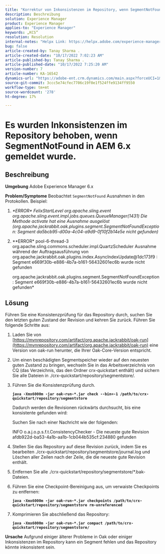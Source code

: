 ```yaml
---
title: "Korrektur von Inkonsistenzen im Repository, wenn SegmentNotFound in AEM 6.x gemeldet wurde"
description: Beschreibung
solution: Experience Manager
product: Experience Manager
applies-to: "Experience Manager"
keywords: „KCS“
resolution: Resolution
internal-notes: "Helpx Link: https://helpx.adobe.com/experience-manager/kb/fix-inconsistencies-in-the-repository-when-segmentnotfound-issue.html"
bug: false
article-created-by: Tanay Sharma .
article-created-date: "10/17/2022 7:02:23 AM"
article-published-by: Tanay Sharma .
article-published-date: "10/17/2022 7:25:20 AM"
version-number: 7
article-number: KA-16542
dynamics-url: "https://adobe-ent.crm.dynamics.com/main.aspx?forceUCI=1&pagetype=entityrecord&etn=knowledgearticle&id=fd6f3fa4-e94d-ed11-bba2-0022480868ff"
source-git-commit: 3ccc5e74cfec7706c19f0e1f524ffe9134ff9550
workflow-type: tm+mt
source-wordcount: '278'
ht-degree: 17%

---
```


# Es wurden Inkonsistenzen im Repository behoben, wenn SegmentNotFound in AEM 6.x gemeldet wurde.

## Beschreibung

<b>Umgebung</b>
Adobe Experience Manager 6.x


<b>Problem/Symptome</b>
Beobachtet `SegmentNotFound` Ausnahmen in den Protokollen. Beispiel:

1. *\*ERROR\* FelixStartLevel org.apache.sling.event org.apache.sling.event.impl.jobs.queues.QueueManager(1431) Die Methode activate hat eine Ausnahme ausgelöst (org.apache.jackrabbit.oak.plugins.segment.SegmentNotFoundException: Segment da5bcb95-d00a-4c04-a9d9-0f10f2b14e5e nicht gefunden)*
2. *\*ERROR\* pool-6-thread-3 org.apache.sling.commons.scheduler.impl.QuartzScheduler Ausnahme während der Auftragsausführung von org.apache.jackrabbit.oak.plugins.index.AsyncIndexUpdate@1dc173f9 : Segment e669f30b-e886-4b7a-b161-56432601ec6b wurde nicht gefunden

   org.apache.jackrabbit.oak.plugins.segment.SegmentNotFoundException: Segment e669f30b-e886-4b7a-b161-56432601ec6b wurde nicht gefunden*



## Lösung


Führen Sie eine Konsistenzprüfung für das Repository durch, suchen Sie den letzten guten Zustand der Revision und kehren Sie zurück. Führen Sie folgende Schritte aus:

1. Laden Sie von [https://mvnrepository.com/artifact/org.apache.jackrabbit/oak-run](https://mvnrepository.com/artifact/org.apache.jackrabbit/oak-run) eine Version von oak-run herunter, die Ihrer Oak-Core-Version entspricht.
2. Um einen beschädigten Segmentspeicher wieder auf den neuesten guten Zustand zu bringen, wechseln Sie in das Arbeitsverzeichnis von CQ (das Verzeichnis, das den Ordner crx-quickstart enthält) und sichern Sie alle Dateien in ./crx-quickstart/repository/segmentstore/.
3. Führen Sie die Konsistenzprüfung durch.

   <b>`java -Xmx6000m -jar oak-run-*.jar check --bin=-1 /path/to/crx-quickstart/repository/segmentstore`</b>



   Dadurch werden die Revisionen rückwärts durchsucht, bis eine konsistente gefunden wird:



   Suchen Sie nach einer Nachricht wie der folgenden:

   INFO o.a.j.o.p.s.f.t.ConsistencyChecker - Die neueste gute Revision afdb922d-ba53-4a1b-aa1b-1cb044b535cf:234880 gefunden


4. Stellen Sie das Repository auf diese Revision zurück, indem Sie es bearbeiten ./crx-quickstart/repository/segmentstore/journal.log und Löschen aller Zeilen nach der Zeile, die die neueste gute Revision enthält.
5. Entfernen Sie alle ./crx-quickstart/repository/segmentstore/\*.bak-Dateien.
6. Führen Sie eine Checkpoint-Bereinigung aus, um verwaiste Checkpoints zu entfernen:

   <b>`java -Xmx6000m -jar oak-run-*.jar checkpoints /path/to/crx-quickstart/repository/segmentstore rm-unreferenced`</b>


7. Komprimieren Sie abschließend das Repository:

   <b>`java -Xmx6000m -jar oak-run-*.jar compact /path/to/crx-quickstart/repository/segmentstore/`</b>



<b>Ursache</b>
Aufgrund einiger älterer Probleme in Oak oder einiger Inkonsistenzen im Repository kann ein Segment fehlen und das Repository könnte inkonsistent sein.
